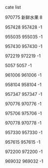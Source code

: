 cate list

970775 新鲜水果 8

957428 957428 -1

955035 955035 -1

957430 957430 -1

972219 972219 -1

5057 5057 -1

961006 961006 -1

958104 958104 -1

957347 957347 -1

970776 970776 -1

975706 975706 -1

970778 970778 -1

957330 957330 -1

957615 957615 -1

972200 972200 -1

969032 969032 -1

